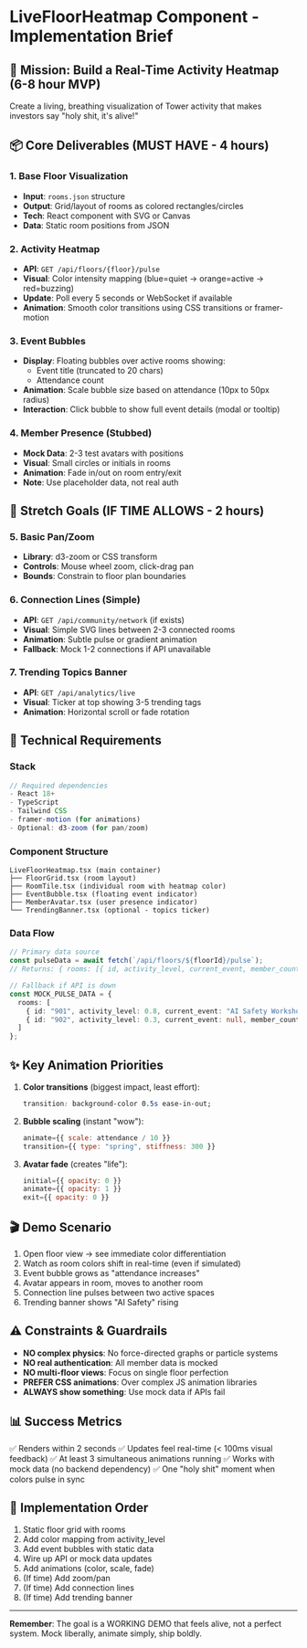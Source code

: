 # LiveFloorHeatmap Component - Implementation Brief

## 🎯 Mission: Build a Real-Time Activity Heatmap (6-8 hour MVP)

Create a living, breathing visualization of Tower activity that makes investors say "holy shit, it's alive!"

## 📦 Core Deliverables (MUST HAVE - 4 hours)

### 1. Base Floor Visualization
- **Input**: `rooms.json` structure
- **Output**: Grid/layout of rooms as colored rectangles/circles
- **Tech**: React component with SVG or Canvas
- **Data**: Static room positions from JSON

### 2. Activity Heatmap
- **API**: `GET /api/floors/{floor}/pulse`
- **Visual**: Color intensity mapping (blue=quiet → orange=active → red=buzzing)
- **Update**: Poll every 5 seconds or WebSocket if available
- **Animation**: Smooth color transitions using CSS transitions or framer-motion

### 3. Event Bubbles
- **Display**: Floating bubbles over active rooms showing:
  - Event title (truncated to 20 chars)
  - Attendance count
- **Animation**: Scale bubble size based on attendance (10px to 50px radius)
- **Interaction**: Click bubble to show full event details (modal or tooltip)

### 4. Member Presence (Stubbed)
- **Mock Data**: 2-3 test avatars with positions
- **Visual**: Small circles or initials in rooms
- **Animation**: Fade in/out on room entry/exit
- **Note**: Use placeholder data, not real auth

## 🚀 Stretch Goals (IF TIME ALLOWS - 2 hours)

### 5. Basic Pan/Zoom
- **Library**: d3-zoom or CSS transform
- **Controls**: Mouse wheel zoom, click-drag pan
- **Bounds**: Constrain to floor plan boundaries

### 6. Connection Lines (Simple)
- **API**: `GET /api/community/network` (if exists)
- **Visual**: Simple SVG lines between 2-3 connected rooms
- **Animation**: Subtle pulse or gradient animation
- **Fallback**: Mock 1-2 connections if API unavailable

### 7. Trending Topics Banner
- **API**: `GET /api/analytics/live`
- **Visual**: Ticker at top showing 3-5 trending tags
- **Animation**: Horizontal scroll or fade rotation

## 🔧 Technical Requirements

### Stack
```javascript
// Required dependencies
- React 18+
- TypeScript
- Tailwind CSS
- framer-motion (for animations)
- Optional: d3-zoom (for pan/zoom)
```

### Component Structure
```
LiveFloorHeatmap.tsx (main container)
├── FloorGrid.tsx (room layout)
├── RoomTile.tsx (individual room with heatmap color)
├── EventBubble.tsx (floating event indicator)
├── MemberAvatar.tsx (user presence indicator)
└── TrendingBanner.tsx (optional - topics ticker)
```

### Data Flow
```typescript
// Primary data source
const pulseData = await fetch(`/api/floors/${floorId}/pulse`);
// Returns: { rooms: [{ id, activity_level, current_event, member_count }] }

// Fallback if API is down
const MOCK_PULSE_DATA = {
  rooms: [
    { id: "901", activity_level: 0.8, current_event: "AI Safety Workshop", member_count: 12 },
    { id: "902", activity_level: 0.3, current_event: null, member_count: 2 }
  ]
};
```

## ✨ Key Animation Priorities

1. **Color transitions** (biggest impact, least effort):
   ```css
   transition: background-color 0.5s ease-in-out;
   ```

2. **Bubble scaling** (instant "wow"):
   ```javascript
   animate={{ scale: attendance / 10 }}
   transition={{ type: "spring", stiffness: 300 }}
   ```

3. **Avatar fade** (creates "life"):
   ```javascript
   initial={{ opacity: 0 }}
   animate={{ opacity: 1 }}
   exit={{ opacity: 0 }}
   ```

## 🎬 Demo Scenario

1. Open floor view → see immediate color differentiation
2. Watch as room colors shift in real-time (even if simulated)
3. Event bubble grows as "attendance increases"
4. Avatar appears in room, moves to another room
5. Connection line pulses between two active spaces
6. Trending banner shows "AI Safety" rising

## ⚠️ Constraints & Guardrails

- **NO complex physics**: No force-directed graphs or particle systems
- **NO real authentication**: All member data is mocked
- **NO multi-floor views**: Focus on single floor perfection
- **PREFER CSS animations**: Over complex JS animation libraries
- **ALWAYS show something**: Use mock data if APIs fail

## 📊 Success Metrics

✅ Renders within 2 seconds
✅ Updates feel real-time (< 100ms visual feedback)
✅ At least 3 simultaneous animations running
✅ Works with mock data (no backend dependency)
✅ One "holy shit" moment when colors pulse in sync

## 🏁 Implementation Order

1. Static floor grid with rooms
2. Add color mapping from activity_level
3. Add event bubbles with static data
4. Wire up API or mock data updates
5. Add animations (color, scale, fade)
6. (If time) Add zoom/pan
7. (If time) Add connection lines
8. (If time) Add trending banner

---

**Remember**: The goal is a WORKING DEMO that feels alive, not a perfect system. Mock liberally, animate simply, ship boldly.